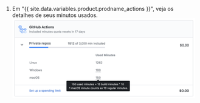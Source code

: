 1. Em "{{ site.data.variables.product.prodname_actions }}", veja os detalhes de seus minutos usados. ![Detalhes do uso de minutos](/assets/images/help/billing/actions-minutes.png)
